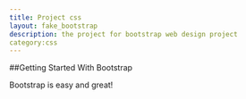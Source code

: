```yaml
---
title: Project css
layout: fake_bootstrap
description: the project for bootstrap web design project
category:css
---
```


##Getting Started With Bootstrap

 Bootstrap is easy and great!
